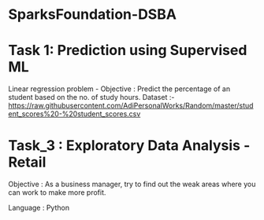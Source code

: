 # SparksFoundation-DSBA
# Task 1: Prediction using Supervised ML
Linear regression problem - Objective : Predict the percentage of an student based on the no. of study hours.
Dataset :-
https://raw.githubusercontent.com/AdiPersonalWorks/Random/master/student_scores%20-%20student_scores.csv

# Task_3 :  Exploratory Data Analysis - Retail

Objective : As a business manager, try to find out the weak areas where you can work to make more profit.

Language : Python

